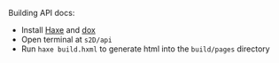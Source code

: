 Building API docs:
- Install [Haxe](https://haxe.org/) and [dox](https://github.com/HaxeFoundation/dox)
- Open terminal at `s2D/api`
- Run `haxe build.hxml` to generate html into the `build/pages` directory
